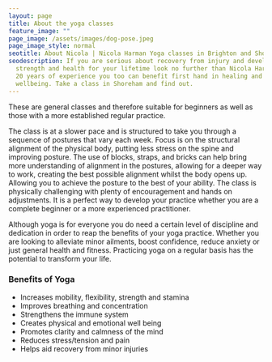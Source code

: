 ```yaml
---
layout: page
title: About the yoga classes
feature_image: ""
page_image: /assets/images/dog-pose.jpeg
page_image_style: normal
seotitle: About Nicola | Nicola Harman Yoga classes in Brighton and Shoreham
seodescription: If you are serious about recovery from injury and developing
  strength and health for your lifetime look no further than Nicola Harman. With
  20 years of experience you too can benefit first hand in healing and
  wellbeing. Take a class in Shoreham and find out.
---
```

These are general classes and therefore suitable for beginners as well as
those with a more established regular practice.

The class is at a slower pace and is structured to take you through a sequence of postures that vary each week. Focus is on the structural alignment of the physical body, putting less stress on the spine and improving posture. The use of blocks, straps, and bricks can help bring more understanding of alignment in the postures, allowing for a deeper way to work, creating the best possible alignment whilst the body opens up. Allowing you to achieve the posture to the best of your ability. The class is physically challenging with plenty of encouragement and hands on adjustments. It is a perfect way to develop your practice whether you are a complete beginner or a more experienced practitioner.

Although yoga is for everyone you do need a certain level of discipline and dedication in order to reap the benefits of your yoga practice. Whether you are looking to alleviate minor ailments, boost confidence, reduce anxiety or just general health and fitness. Practicing yoga on a regular basis has the potential to transform your life.

### Benefits of Yoga

* Increases mobility, flexibility, strength and stamina
* Improves breathing and concentration
* Strengthens the immune system
* Creates physical and emotional well being
* Promotes clarity and calmness of the mind
* Reduces stress/tension and pain
* Helps aid recovery from minor injuries